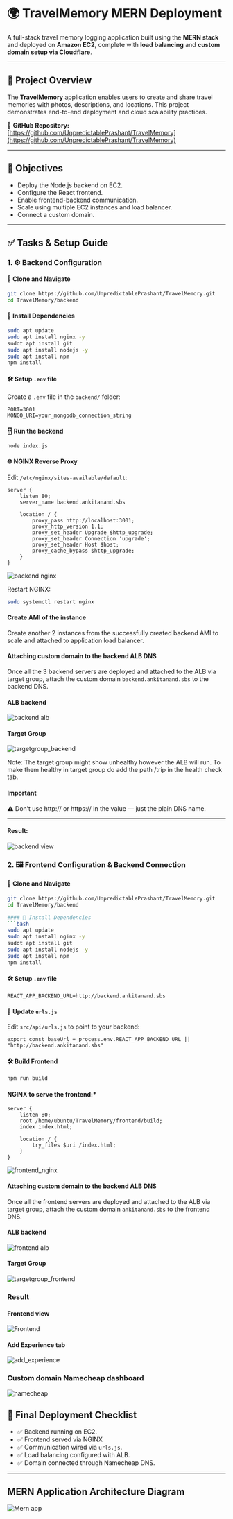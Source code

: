 # 🌍 TravelMemory MERN Deployment

A full-stack travel memory logging application built using the **MERN stack** and deployed on **Amazon EC2**, complete with **load balancing** and **custom domain setup via Cloudflare**.

---

## 🚀 Project Overview

The **TravelMemory** application enables users to create and share travel memories with photos, descriptions, and locations. This project demonstrates end-to-end deployment and cloud scalability practices.

🔗 **GitHub Repository:**  
[https://github.com/UnpredictablePrashant/TravelMemory](https://github.com/UnpredictablePrashant/TravelMemory)

---

## 🎯 Objectives

- Deploy the Node.js backend on EC2.
- Configure the React frontend.
- Enable frontend-backend communication.
- Scale using multiple EC2 instances and load balancer.
- Connect a custom domain.

---

## ✅ Tasks & Setup Guide

### 1. ⚙️ Backend Configuration

#### 📅 Clone and Navigate
```bash
git clone https://github.com/UnpredictablePrashant/TravelMemory.git
cd TravelMemory/backend
```

#### 🔧 Install Dependencies
```bash
sudo apt update
sudo apt install nginx -y
sudot apt install git
sudo apt install nodejs -y
sudo apt install npm
npm install
```

#### 🛠️ Setup `.env` file
Create a `.env` file in the `backend/` folder:
```env
PORT=3001
MONGO_URI=your_mongodb_connection_string
```

#### 🂀 Run the backend
```bash
node index.js
```
#### 🌐 NGINX Reverse Proxy
Edit `/etc/nginx/sites-available/default`:
```nginx
server {
    listen 80;
    server_name backend.ankitanand.sbs
    
    location / {
        proxy_pass http://localhost:3001;
        proxy_http_version 1.1;
        proxy_set_header Upgrade $http_upgrade;
        proxy_set_header Connection 'upgrade';
        proxy_set_header Host $host;
        proxy_cache_bypass $http_upgrade;
    }
}
```
![backend nginx](Backend%20nginx.png)


Restart NGINX:
```bash
sudo systemctl restart nginx
```

#### Create AMI of the instance

Create another 2 instances from the successfully created backend AMI to scale and attached to application load balancer.


#### Attaching custom domain to the backend ALB DNS

Once all the 3 backend servers are deployed and attached to the ALB via target group, attach the custom domain `backend.ankitanand.sbs` to the backend DNS.

#### ALB backend

![backend alb](alb_backend.png)

#### Target Group

![targetgroup_backend](target_group_backend.png)

Note: The target group might show unhealthy however the ALB will run. To make them healthy in target group do add the path /trip in the health check tab.

#### Important

⚠️ Don’t use http:// or https:// in the value — just the plain DNS name.

-------

#### Result:

![backend view](Backend%20view.png)

### 2. 🖼️ Frontend Configuration & Backend Connection

#### 📅 Clone and Navigate
```bash
git clone https://github.com/UnpredictablePrashant/TravelMemory.git
cd TravelMemory/backend

#### 🔧 Install Dependencies
```bash
sudo apt update
sudo apt install nginx -y
sudot apt install git
sudo apt install nodejs -y
sudo apt install npm
npm install
```

#### 🛠️ Setup `.env` file
```
REACT_APP_BACKEND_URL=http://backend.ankitanand.sbs
```

#### 🔗 Update `urls.js`
Edit `src/api/urls.js` to point to your backend:
```
export const baseUrl = process.env.REACT_APP_BACKEND_URL || "http://backend.ankitanand.sbs"
```

#### 🛠️ Build Frontend
```bash
npm run build
```

#### NGINX to serve the frontend:*
```nginx
server {
    listen 80;
    root /home/ubuntu/TravelMemory/frontend/build;
    index index.html;

    location / {
        try_files $uri /index.html;
    }
}
```
![frontend_nginx](Frontend%20nginx.png)

#### Attaching custom domain to the backend ALB DNS

Once all the frontend servers are deployed and attached to the ALB via target group, attach the custom domain `ankitanand.sbs` to the frontend DNS.

#### ALB backend

![frontend alb](alb_frontend.png)

#### Target Group

![targetgroup_frontend](target_group_Frontend.png)

### Result 

#### Frontend view

![Frontend](Frontend%20view.png)

#### Add Experience tab 

![add_experience](addexperience_Frontend.png)


### Custom domain Namecheap dashboard

![namecheap](Namecheap_dashboard.png)

## 📸 Final Deployment Checklist

- ✅ Backend running on EC2.
- ✅ Frontend served via NGINX
- ✅ Communication wired via `urls.js`.
- ✅ Load balancing configured with ALB.
- ✅ Domain connected through Namecheap DNS.

---


## MERN Application Architecture Diagram

![Mern app](Mern_App_architecture.png)




